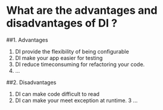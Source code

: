 # What are the advantages and disadvantages of DI ?

##1. Advantages

1. DI provide the flexibility of being configurable
2. DI make your app easier for testing
3. DI reduce timeconsuming for refactoring your code.
4. ...

##2. Disadvantages

1. DI can make code difficult to read
2. DI can make your meet exception at runtime.
3 ...
